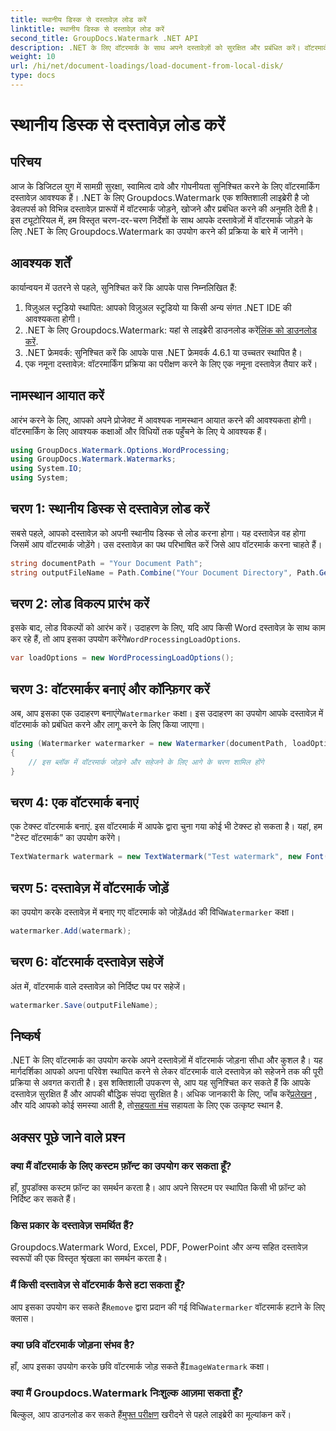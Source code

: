 ```yaml
---
title: स्थानीय डिस्क से दस्तावेज़ लोड करें
linktitle: स्थानीय डिस्क से दस्तावेज़ लोड करें
second_title: GroupDocs.Watermark .NET API
description: .NET के लिए वॉटरमार्क के साथ अपने दस्तावेज़ों को सुरक्षित और प्रबंधित करें। वॉटरमार्क को निर्बाध रूप से जोड़ने के लिए हमारी विस्तृत मार्गदर्शिका का पालन करें।
weight: 10
url: /hi/net/document-loadings/load-document-from-local-disk/
type: docs
---
```

# स्थानीय डिस्क से दस्तावेज़ लोड करें

## परिचय
आज के डिजिटल युग में सामग्री सुरक्षा, स्वामित्व दावे और गोपनीयता सुनिश्चित करने के लिए वॉटरमार्किंग दस्तावेज़ आवश्यक हैं। .NET के लिए Groupdocs.Watermark एक शक्तिशाली लाइब्रेरी है जो डेवलपर्स को विभिन्न दस्तावेज़ प्रारूपों में वॉटरमार्क जोड़ने, खोजने और प्रबंधित करने की अनुमति देती है। इस ट्यूटोरियल में, हम विस्तृत चरण-दर-चरण निर्देशों के साथ आपके दस्तावेज़ों में वॉटरमार्क जोड़ने के लिए .NET के लिए Groupdocs.Watermark का उपयोग करने की प्रक्रिया के बारे में जानेंगे।
## आवश्यक शर्तें
कार्यान्वयन में उतरने से पहले, सुनिश्चित करें कि आपके पास निम्नलिखित हैं:
1. विज़ुअल स्टूडियो स्थापित: आपको विज़ुअल स्टूडियो या किसी अन्य संगत .NET IDE की आवश्यकता होगी।
2.  .NET के लिए Groupdocs.Watermark: यहां से लाइब्रेरी डाउनलोड करें[लिंक को डाउनलोड करें](https://releases.groupdocs.com/Watermark/net/).
3. .NET फ्रेमवर्क: सुनिश्चित करें कि आपके पास .NET फ्रेमवर्क 4.6.1 या उच्चतर स्थापित है।
4. एक नमूना दस्तावेज़: वॉटरमार्किंग प्रक्रिया का परीक्षण करने के लिए एक नमूना दस्तावेज़ तैयार करें।
## नामस्थान आयात करें
आरंभ करने के लिए, आपको अपने प्रोजेक्ट में आवश्यक नामस्थान आयात करने की आवश्यकता होगी। वॉटरमार्किंग के लिए आवश्यक कक्षाओं और विधियों तक पहुँचने के लिए ये आवश्यक हैं।
```csharp
using GroupDocs.Watermark.Options.WordProcessing;
using GroupDocs.Watermark.Watermarks;
using System.IO;
using System;
```
## चरण 1: स्थानीय डिस्क से दस्तावेज़ लोड करें
सबसे पहले, आपको दस्तावेज़ को अपनी स्थानीय डिस्क से लोड करना होगा। यह दस्तावेज़ वह होगा जिसमें आप वॉटरमार्क जोड़ेंगे।
उस दस्तावेज़ का पथ परिभाषित करें जिसे आप वॉटरमार्क करना चाहते हैं।
```csharp
string documentPath = "Your Document Path";
string outputFileName = Path.Combine("Your Document Directory", Path.GetFileName(documentPath));
```
## चरण 2: लोड विकल्प प्रारंभ करें
 इसके बाद, लोड विकल्पों को आरंभ करें। उदाहरण के लिए, यदि आप किसी Word दस्तावेज़ के साथ काम कर रहे हैं, तो आप इसका उपयोग करेंगे`WordProcessingLoadOptions`.
```csharp
var loadOptions = new WordProcessingLoadOptions();
```
## चरण 3: वॉटरमार्कर बनाएं और कॉन्फ़िगर करें
 अब, आप इसका एक उदाहरण बनाएंगे`Watermarker` कक्षा। इस उदाहरण का उपयोग आपके दस्तावेज़ में वॉटरमार्क को प्रबंधित करने और लागू करने के लिए किया जाएगा।
```csharp
using (Watermarker watermarker = new Watermarker(documentPath, loadOptions))
{
    // इस ब्लॉक में वॉटरमार्क जोड़ने और सहेजने के लिए आगे के चरण शामिल होंगे
}
```
## चरण 4: एक वॉटरमार्क बनाएं
एक टेक्स्ट वॉटरमार्क बनाएं. इस वॉटरमार्क में आपके द्वारा चुना गया कोई भी टेक्स्ट हो सकता है। यहां, हम "टेस्ट वॉटरमार्क" का उपयोग करेंगे।
```csharp
TextWatermark watermark = new TextWatermark("Test watermark", new Font("Arial", 12));
```
## चरण 5: दस्तावेज़ में वॉटरमार्क जोड़ें
का उपयोग करके दस्तावेज़ में बनाए गए वॉटरमार्क को जोड़ें`Add` की विधि`Watermarker` कक्षा।
```csharp
watermarker.Add(watermark);
```
## चरण 6: वॉटरमार्क दस्तावेज़ सहेजें
अंत में, वॉटरमार्क वाले दस्तावेज़ को निर्दिष्ट पथ पर सहेजें।
```csharp
watermarker.Save(outputFileName);
```

## निष्कर्ष
.NET के लिए वॉटरमार्क का उपयोग करके अपने दस्तावेज़ों में वॉटरमार्क जोड़ना सीधा और कुशल है। यह मार्गदर्शिका आपको अपना परिवेश स्थापित करने से लेकर वॉटरमार्क वाले दस्तावेज़ को सहेजने तक की पूरी प्रक्रिया से अवगत कराती है। इस शक्तिशाली उपकरण से, आप यह सुनिश्चित कर सकते हैं कि आपके दस्तावेज़ सुरक्षित हैं और आपकी बौद्धिक संपदा सुरक्षित है। 
 अधिक जानकारी के लिए, जाँच करें[प्रलेखन](https://tutorials.groupdocs.com/Watermark/net/) , और यदि आपको कोई समस्या आती है, तो[सहयता मंच](https://forum.groupdocs.com/c/watermark/19) सहायता के लिए एक उत्कृष्ट स्थान है. 
## अक्सर पूछे जाने वाले प्रश्न
### क्या मैं वॉटरमार्क के लिए कस्टम फ़ॉन्ट का उपयोग कर सकता हूँ?
हाँ, ग्रुपडॉक्स कस्टम फ़ॉन्ट का समर्थन करता है। आप अपने सिस्टम पर स्थापित किसी भी फ़ॉन्ट को निर्दिष्ट कर सकते हैं।
### किस प्रकार के दस्तावेज़ समर्थित हैं?
Groupdocs.Watermark Word, Excel, PDF, PowerPoint और अन्य सहित दस्तावेज़ स्वरूपों की एक विस्तृत श्रृंखला का समर्थन करता है।
### मैं किसी दस्तावेज़ से वॉटरमार्क कैसे हटा सकता हूँ?
 आप इसका उपयोग कर सकते हैं`Remove` द्वारा प्रदान की गई विधि`Watermarker` वॉटरमार्क हटाने के लिए क्लास।
### क्या छवि वॉटरमार्क जोड़ना संभव है?
 हाँ, आप इसका उपयोग करके छवि वॉटरमार्क जोड़ सकते हैं`ImageWatermark` कक्षा।
### क्या मैं Groupdocs.Watermark निःशुल्क आज़मा सकता हूँ?
 बिल्कुल, आप डाउनलोड कर सकते हैं[मुफ्त परीक्षण](https://releases.groupdocs.com/) खरीदने से पहले लाइब्रेरी का मूल्यांकन करें।